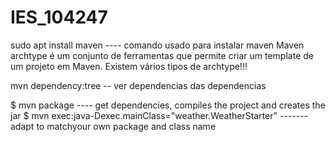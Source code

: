 # IES_104247
sudo apt install maven   ---- comando usado para instalar maven
Maven archtype é um conjunto de ferramentas que permite criar um template de um projeto em Maven. Existem vários tipos de archtype!!!

mvn dependency:tree  -- ver dependencias das dependencias

$ mvn package       ---- get dependencies, compiles the project and creates the jar
$ mvn exec:java-Dexec.mainClass="weather.WeatherStarter"   -------adapt to matchyour own package and class name 